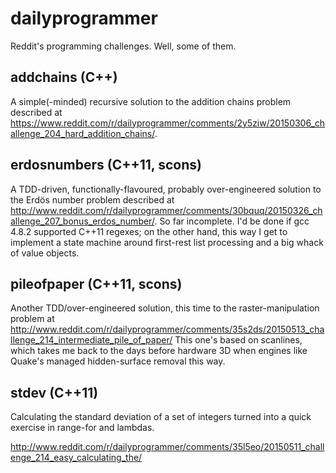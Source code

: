 # dailyprogrammer

Reddit's programming challenges.  Well, some of them.

## addchains (C++)

A simple(-minded) recursive solution to the addition chains problem
described at
https://www.reddit.com/r/dailyprogrammer/comments/2y5ziw/20150306_challenge_204_hard_addition_chains/.

## erdosnumbers (C++11, scons)

A TDD-driven, functionally-flavoured, probably over-engineered solution
to the Erdös number problem described at
http://www.reddit.com/r/dailyprogrammer/comments/30bquq/20150326_challenge_207_bonus_erdos_number/.
So far incomplete.  I'd be done if gcc 4.8.2 supported C++11 regexes; on
the other hand, this way I get to implement a state machine around
first-rest list processing and a big whack of value objects.

## pileofpaper (C++11, scons)

Another TDD/over-engineered solution, this time to the
raster-manipulation problem at
http://www.reddit.com/r/dailyprogrammer/comments/35s2ds/20150513_challenge_214_intermediate_pile_of_paper/
This one's based on scanlines, which takes me back to the days before
hardware 3D when engines like Quake's managed hidden-surface removal
this way.

## stdev (C++11)

Calculating the standard deviation of a set of integers turned into a
quick exercise in range-for and lambdas.

http://www.reddit.com/r/dailyprogrammer/comments/35l5eo/20150511_challenge_214_easy_calculating_the/
